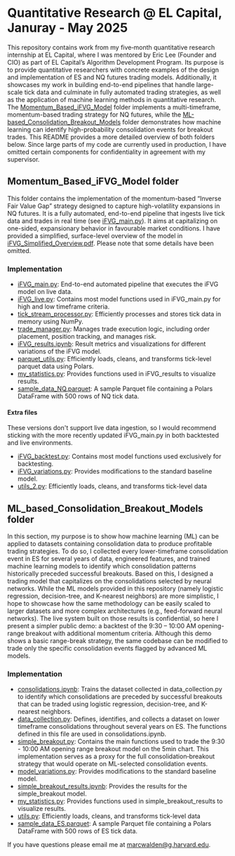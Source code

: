 # Quantitative Research @ EL Capital, Januray - May 2025

This repository contains work from my five‐month quantitative research internship at EL Capital, where I was mentored by Eric Lee (Founder and CIO) as part of EL Capital’s Algorithm Development Program. Its purpose is to provide quantitative researchers with concrete examples of the design and implementation of ES and NQ futures trading models. Additionally, it showcases my work in building end-to-end pipelines that handle large-scale tick data and culminate in fully automated trading strategies, as well as the application of machine learning methods in quantitative research. The [Momentum_Based_iFVG_Model](https://github.com/marcwalden1/elcapital-quant-research/tree/main/Momentum_Based_iFVG_Model) folder implements a multi-timeframe, momentum-based trading strategy for NQ futures, while the [ML-based_Consolidation_Breakout_Models](https://github.com/marcwalden1/elcapital-quant-research/tree/main/ML_Based_Consolidation_Breakout_Models) folder demonstrates how machine learning can identify high-probability consolidation events for breakout trades. This README provides a more detailed overview of both folders below. Since large parts of my code are currently used in production, I have omitted certain components for confidentiality in agreement with my supervisor.


## Momentum_Based_iFVG_Model folder

This folder contains the implementation of the momentum-based “Inverse Fair Value Gap” strategy designed to capture high-volatility expansions in NQ futures. It is a fully automated, end-to-end pipeline that ingests live tick data and trades in real time (see [iFVG_main.py](https://github.com/marcwalden1/elcapital-quant-research/blob/main/Momentum_Based_iFVG_Model/iFVG_main.py)). It aims at capitalizing on one-sided, expansionary behavior in favourable market conditions. I have provided a simplified, surface-level overview of the model in [iFVG_Simplified_Overview.pdf](https://github.com/marcwalden1/elcapital-quant-research/blob/main/Momentum_Based_iFVG_Model/iFVG_Simplified_Overview.pdf). Please note that some details have been omitted.


### Implementation
- [iFVG_main.py](https://github.com/marcwalden1/elcapital-quant-research/blob/main/Momentum_Based_iFVG_Model/iFVG_main.py): End-to-end automated pipeline that executes the iFVG model on live data.
- [iFVG_live.py](https://github.com/marcwalden1/elcapital-quant-research/blob/main/Momentum_Based_iFVG_Model/iFVG_live.py): Contains most model functions used in iFVG_main.py for high and low timeframe criteria.
- [tick_stream_processor.py](https://github.com/marcwalden1/elcapital-quant-research/blob/main/Momentum_Based_iFVG_Model/tick_stream_processor.py): Efficiently processes and stores tick data in memory using NumPy.
- [trade_manager.py](https://github.com/marcwalden1/elcapital-quant-research/blob/main/Momentum_Based_iFVG_Model/trade_manager.py): Manages trade execution logic, including order placement, position tracking, and manages risk.
- [iFVG_results.ipynb](https://github.com/marcwalden1/elcapital-quant-research/blob/main/Momentum_Based_iFVG_Model/iFVG_results.ipynb): Result metrics and visualizations for different variations of the iFVG model.
- [parquet_utils.py](https://github.com/marcwalden1/elcapital-quant-research/blob/main/Momentum_Based_iFVG_Model/parquet_utils.py): Efficiently loads, cleans, and transforms tick-level parquet data using Polars.
- [my_statistics.py](https://github.com/marcwalden1/elcapital-quant-research/blob/main/Momentum_Based_iFVG_Model/my_statistics.py): Provides functions used in iFVG_results to visualize results.
- [sample_data_NQ.parquet](https://github.com/marcwalden1/elcapital-quant-research/blob/main/Momentum_Based_iFVG_Model/sample_data_NQ.parquet): A sample Parquet file containing a Polars DataFrame with 500 rows of NQ tick data.
  
#### Extra files
These versions don't support live data ingestion, so I would recommend sticking with the more recently updated iFVG_main.py in both backtested and live environments.
- [iFVG_backtest.py](https://github.com/marcwalden1/elcapital-quant-research/blob/main/Momentum_Based_iFVG_Model/iFVG_backtest.py): Contains most model functions used exclusively for backtesting.
- [iFVG_variations.py](https://github.com/marcwalden1/elcapital-quant-research/blob/main/Momentum_Based_iFVG_Model/iFVG_variations.py): Provides modifications to the standard baseline model.
- [utils_2.py](https://github.com/marcwalden1/elcapital-quant-research/blob/main/Momentum_Based_iFVG_Model/utils_2.py): Efficiently loads, cleans, and transforms tick-level data


## ML_based_Consolidation_Breakout_Models folder

In this section, my purpose is to show how machine learning (ML) can be applied to datasets containing consolidation data to produce profitable trading strategies. To do so, I collected every lower-timeframe consolidation event in ES for several years of data, engineered features, and trained machine learning models to identify which consolidation patterns historically preceded successful breakouts. Based on this, I designed a trading model that capitalizes on the consolidations selected by neural networks. While the ML models provided in this repository (namely logistic regression, decision-tree, and K-nearest neighbors) are more simplistic, I hope to showcase how the same methodology can be easily scaled to larger datasets and more complex architectures (e.g., feed-forward neural networks). The live system built on those results is confidential, so here I present a simpler public demo: a backtest of the 9:30 – 10:00 AM opening-range breakout with additional momentum criteria. Although this demo shows a basic range-break strategy, the same codebase can be modified to trade only the specific consolidation events flagged by advanced ML models.


### Implementation

- [consolidations.ipynb](https://github.com/marcwalden1/elcapital-quant-research/blob/main/ML_Based_Consolidation_Breakout_Models/consolidations.ipynb): Trains the dataset collected in data_collection.py to identify which consolidations are preceded by successful breakouts that can be traded using logistic regression, decision-tree, and K-nearest neighbors.
- [data_collection.py](https://github.com/marcwalden1/elcapital-quant-research/blob/main/ML_Based_Consolidation_Breakout_Models/data_collection.py): Defines, identifies, and collects a dataset on lower timeframe consolidations throughout several years on ES. The functions defined in this file are used in consolidations.ipynb.
- [simple_breakout.py](https://github.com/marcwalden1/elcapital-quant-research/blob/main/ML_Based_Consolidation_Breakout_Models/simple_breakout.py): Contains the main functions used to trade the 9:30 - 10:00 AM opening range breakout model on the 5min chart. This implementation serves as a proxy for the full consolidation‐breakout strategy that would operate on ML-selected consolidation events.
- [model_variations.py](https://github.com/marcwalden1/elcapital-quant-research/blob/main/ML_Based_Consolidation_Breakout_Models/model_variations.py): Provides modifications to the standard baseline model.
- [simple_breakout_results.ipynb](https://github.com/marcwalden1/elcapital-quant-research/blob/main/ML_Based_Consolidation_Breakout_Models/simple_breakout_results.ipynb): Provides the results for the simple_breakout model.
- [my_statistics.py](https://github.com/marcwalden1/elcapital-quant-research/blob/main/ML_Based_Consolidation_Breakout_Models/my_statistics.py): Provides functions used in simple_breakout_results to visualize results.
- [utils.py](https://github.com/marcwalden1/elcapital-quant-research/blob/main/ML_Based_Consolidation_Breakout_Models/utils.py): Efficiently loads, cleans, and transforms tick-level data
- [sample_data_ES.parquet](https://github.com/marcwalden1/elcapital-quant-research/blob/main/ML_Based_Consolidation_Breakout_Models/sample_data_ES.parquet): A sample Parquet file containing a Polars DataFrame with 500 rows of ES tick data.




If you have questions please email me at marcwalden@g.harvard.edu.

